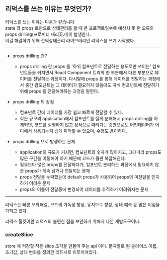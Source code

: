 ## 리덕스를 쓰는 이유는 무엇인가?  

리덕스를 쓰는 이유는 다음과 같습니다.  
state 와 props 로만으로 상태관리를 할 때 큰 프로젝트일수록 예상치 못 한 오류와 props drilling(프로퍼티 내리꽂기)이 발생한다.  
이걸 해결하기 위해 전역상태관리 라이브러리인 리덕스를 쓰기 시작했다.  

<hr>

- props drilling 란?   
  - props drilling 란 props 를 '하위 컴포넌트로 전달하는 용도로만 쓰이는' 컴포넌트들을 커치면서 React Component 트리의
  한 부분에서 다른 부분으로 데이터를 전달하는 과정이다. 다시말해 props 를 통해 데이터를 전달하는 과정에서 중간 컴포넌트는 그 데이터가
  필요하지 않음에도 자식 컴포넌트에 전달하기 위해 props 를 전달해야하는 과정을 말한다.

- props drilling 의 장점
  - 컴포넌트 간에 데이터를 가장 쉽고 빠르게 전달할 수 있다.
  - 작은 규모의 application에서 컴포넌트를 잘게 분해해서 props drilling을 하게되면, 코드를 실행하지 않고 정적으로 따라가는 것만으로도 
    어떤데이터가 어디에서 사용되는지 쉽게 파악할 수 있으며, 수정도 용이하다.

- props drilling 으로 발생하는 문제
  - application의 규모가 커지면, 컴포넌트의 숫자가 많아지고, 그에따라 props도 많은 구간을 이동해야 하기 때문에 코드가 훨씬 복잡해진다.
  - 필요보다 많은 props를 전달하다가, 컴포넌트 분리하는 과정에서 필요하지 않은 props가 계속 남거나 전달되는 문제
  - props 전달을 누락했는데 default props가 사용되어 props의 미전달을 인지하기 어려운 문제
  - props의 이름이 전달중에 변경되어 데이터를 추적하기 어려워지는 문제
 
<hr>

리덕스는 빠른 오류해결, 코드의 가독성 향상, 유지보수 향상, 상태 예측 등 많은 이점을 가지고 있다. 

리덕스 툴킷이란 리덕스의 불편한 점을 보안하기 위해서 나온 개발도구이다.  

### createSlice 
store 에 저장할 작은 slice 조각을 만들어 주는 api 이다. 
문자열로 된 슬라이스 이름, 초기값, 상태 변화를 정의한 리듀서로 이루어져있다. 

